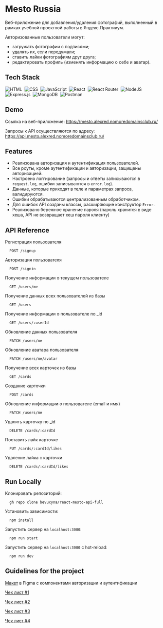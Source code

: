 # Mesto Russia

Веб-приложение для добавления/удаления фотографий, выполненный в рамках учебной проектной работы в Яндекс.Практикум.

Авторизованные пользователи могут:

- загружать фотографии с подписями;
- удалять их, если передумали;
- ставить лайки фотографиям друг друга;
- редактировать профиль (изменять информацию о себе и аватар).


## Tech Stack

![HTML](https://img.shields.io/badge/HTML5-E34F26?style=for-the-badge&logo=html5&logoColor=white)&nbsp;
![CSS](https://img.shields.io/badge/CSS3-1572B6?style=for-the-badge&logo=css3&logoColor=white)&nbsp;
![JavaScript](https://img.shields.io/badge/JavaScript-323330?style=for-the-badge&logo=javascript&logoColor=F7DF1E)&nbsp;
![React](https://img.shields.io/badge/react-%2320232a.svg?style=for-the-badge&logo=react&logoColor=%2361DAFB)&nbsp;
![React Router](https://img.shields.io/badge/React_Router-CA4245?style=for-the-badge&logo=react-router&logoColor=white)&nbsp;
![NodeJS](https://img.shields.io/badge/node.js-6DA55F?style=for-the-badge&logo=node.js&logoColor=white)&nbsp;
![Express.js](https://img.shields.io/badge/express.js-%23404d59.svg?style=for-the-badge&logo=express&logoColor=%2361DAFB)&nbsp;
![MongoDB](https://img.shields.io/badge/MongoDB-%234ea94b.svg?style=for-the-badge&logo=mongodb&logoColor=white)&nbsp;
![Postman](https://img.shields.io/badge/Postman-FF6C37?style=for-the-badge&logo=postman&logoColor=white)&nbsp;

## Demo

Ссылка на веб-приложение:
https://mesto.alexred.nomoredomainsclub.ru/

Запросы к API осуществляются по адресу:
https://api.mesto.alexred.nomoredomainsclub.ru/
## Features

- Реализована авторизация и аутентификация пользователей.
- Все роуты, кроме аутентификации и авторизации, защищены авторизацией.
- Настроено логгирование (запросы и ответы записываются в `request.log`, ошибки записываются в `error.log`).
- Данные, которые приходят в теле и параметрах запроса, валидируются.
- Ошибки обрабатываются централизованным обработчиком.
- Для ошибок API созданы классы, расширяющие конструктор `Error`.
- Реализовано бережное хранение пароля (пароль хранится в виде хеша, API не возвращает хеш пароля клиенту)

## API Reference

Регистрация пользователя

```
  POST /signup
```

Авторизация пользователя

```
  POST /signin
```

Получение информации о текущем пользователе

```
  GET /users/me
```

Получение данных всех пользователей из базы

```
  GET /users
```

Получение информации о пользователе по _id

```
  GET /users/:userId
```

Обновление данных пользователя

```
  PATCH /users/me
```

Обновление аватара пользователя

```
  PATCH /users/me/avatar
```

Получение всех карточек из базы

```
  GET /cards
```

Создание карточки

```
  POST /cards
```

Обновление информации о пользователе (email и имя)

```
  PATCH /users/me
```

Удалить карточку по _id

```
  DELETE /cards/:cardId
```

Поставить лайк карточке

```
  PUT /cards/:cardId/likes
```

Удаление лайка с карточки

```
  DELETE /cards/:cardId/likes 
```

## Run Locally

Клонировать репозиторий:

```
  gh repo clone bevuxyna/react-mesto-api-full
```

Установить зависимости:

```
  npm install
```

Запустить сервер на `localhost:3000`:

```
  npm run start
```

Запустить сервер на `localhost:3000` с hot-reload:

```
  npm run dev
```
## Guidelines for the project

[Макет](https://www.figma.com/file/5H3gsn5lIGPwzBPby9jAOo/JavaScript.-Sprint-12?node-id=4453%3A82&t=WNBIsjbJlm5xPiY2-0) в Figma с компонентами авторизации и аутентификации

[Чек лист #1](https://code.s3.yandex.net/web-developer/checklists-pdf/new-program/checklist-12.pdf)

[Чек лист #2](https://code.s3.yandex.net/web-developer/checklists-pdf/new-program/checklist_13.pdf)

[Чек лист #3](https://code.s3.yandex.net/web-developer/checklists-pdf/new-program/checklist_14.pdf)

[Чек лист #4](https://code.s3.yandex.net/web-developer/checklists-pdf/new-program/checklist_15.pdf)

